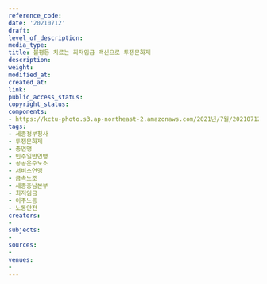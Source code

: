 ```yaml
---
reference_code: 
date: '20210712'
draft: 
level_of_description: 
media_type: 
title: 불평등 치료는 최저임금 백신으로 투쟁문화제
description: 
weight: 
modified_at: 
created_at: 
link: 
public_access_status: 
copyright_status: 
components:
- https://kctu-photo.s3.ap-northeast-2.amazonaws.com/2021년/7월/20210712-불평등+치료는+최저임금+백신으로+투쟁문화제_세종정부청사_투쟁문화제_총연맹_민주일반연맹_공공운수노조_서비스연맹_금속노조_세종충남본부_최저임금_이주노동_노동안전/_1D21071.jpg
tags:
- 세종정부청사
- 투쟁문화제
- 총연맹
- 민주일반연맹
- 공공운수노조
- 서비스연맹
- 금속노조
- 세종충남본부
- 최저임금
- 이주노동
- 노동안전
creators:
- 
subjects:
- 
sources:
- 
venues:
- 
---
```

